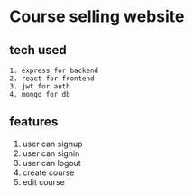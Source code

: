 # Course selling website
  ## tech used
    1. express for backend
    2. react for frontend
    3. jwt for auth
    4. mongo for db

  ## features
  1. user can signup 
  2. user can signin
  3. user can logout
  4. create course
  5. edit course


